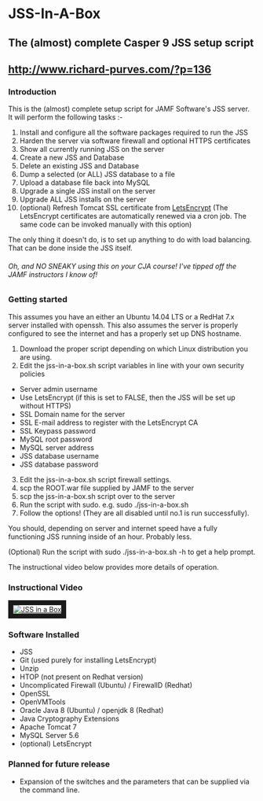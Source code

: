 # JSS-In-A-Box

## The (almost) complete Casper 9 JSS setup script
## http://www.richard-purves.com/?p=136

### Introduction

This is the (almost) complete setup script for JAMF Software's JSS server. It will perform the following tasks :-

1. Install and configure all the software packages required to run the JSS
2. Harden the server via software firewall and optional HTTPS certificates
3. Show all currently running JSS on the server
4. Create a new JSS and Database
5. Delete an existing JSS and Database
6. Dump a selected (or ALL) JSS database to a file
7. Upload a database file back into MySQL
8. Upgrade a single JSS install on the server
9. Upgrade ALL JSS installs on the server
10. (optional) Refresh Tomcat SSL certificate from [LetsEncrypt](http://letsencrypt.org)
(The LetsEncrypt certificates are automatically renewed via a cron job. The same code can be invoked manually with this option)

The only thing it doesn't do, is to set up anything to do with load balancing. That can be done inside the JSS itself.

###### Oh, and NO SNEAKY using this on your CJA course! I've tipped off the JAMF instructors I know of!

### Getting started

This assumes you have an either an Ubuntu 14.04 LTS or a RedHat 7.x server installed with openssh.
This also assumes the server is properly configured to see the internet and has a properly set up DNS hostname.

1. Download the proper script depending on which Linux distribution you are using.
2. Edit the jss-in-a-box.sh script variables in line with your own security policies
  - Server admin username
  - Use LetsEncrypt		(if this is set to FALSE, then the JSS will be set up without HTTPS)
  - SSL Domain name for the server
  - SSL E-mail address to register with the LetsEncrypt CA
  - SSL Keypass password
  - MySQL root password
  - MySQL server address
  - JSS database username
  - JSS database password
3. Edit the jss-in-a-box.sh script firewall settings.
4. scp the ROOT.war file supplied by JAMF to the server
5. scp the jss-in-a-box.sh script over to the server
6. Run the script with sudo. e.g. sudo ./jss-in-a-box.sh
7. Follow the options! (They are all disabled until no.1 is run successfully).

You should, depending on server and internet speed have a fully functioning JSS running inside of an hour. Probably less.

(Optional) Run the script with sudo ./jss-in-a-box.sh -h to get a help prompt.

The instructional video below provides more details of operation.

### Instructional Video

<a href="http://www.youtube.com/watch?feature=player_embedded&v=ZMx-Xb2a9dM" target="_blank"><img src="http://img.youtube.com/vi/ZMx-Xb2a9dM/0.jpg" alt="JSS in a Box" border="10" /></a>

### Software Installed

* JSS
* Git (used purely for installing LetsEncrypt)
* Unzip
* HTOP (not present on Redhat version)
* Uncomplicated Firewall (Ubuntu) / FirewallD (Redhat)
* OpenSSL
* OpenVMTools
* Oracle Java 8 (Ubuntu) / openjdk 8 (Redhat)
* Java Cryptography Extensions
* Apache Tomcat 7
* MySQL Server 5.6
* (optional) LetsEncrypt

### Planned for future release

* Expansion of the switches and the parameters that can be supplied via the command line.
